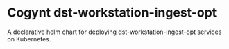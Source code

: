 # Cogynt dst-workstation-ingest-opt

A declarative helm chart for deploying dst-workstation-ingest-opt services on Kubernetes. 
